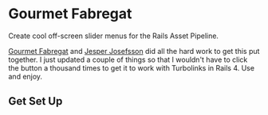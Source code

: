 # Gourmet Fabregat

Create cool off-screen slider menus for the Rails Asset Pipeline.

[Gourmet Fabregat][1] and [Jesper Josefsson][2] did all the hard work to get this put together.  I just updated a couple of things so that I wouldn't have to click the button a thousand times to get it to work with Turbolinks in Rails 4.  Use and enjoy.

## Get Set Up


[1]:http://www.gourmetfabregat.cl/
[2]:https://github.com/jesjos
[3]:https://github.com/kossnocorp/jquery.turbolinks